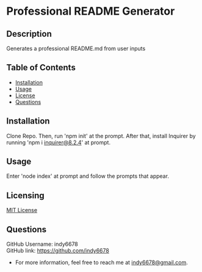 # Professional README Generator

## Description

Generates a professional README.md from user inputs

## Table of Contents

- [Installation](#installation)
- [Usage](#usage)
- [License](#license)
- [Questions](#questions)

## Installation

Clone Repo. Then, run 'npm init' at the prompt. After that, install Inquirer by running 'npm i inquirer@8.2.4' at prompt.

## Usage

Enter 'node index' at prompt and follow the prompts that appear.

## Licensing

[MIT License](https://github.com/indy6678/supreme-eureka/blob/c6ddeae080abb18b4020816edc5585197f7c9383/License.txt)

## Questions

GitHub Username: indy6678<br>
GitHub link: https://github.com/indy6678<br>
- For more information, feel free to reach me at indy6678@gmail.com.
